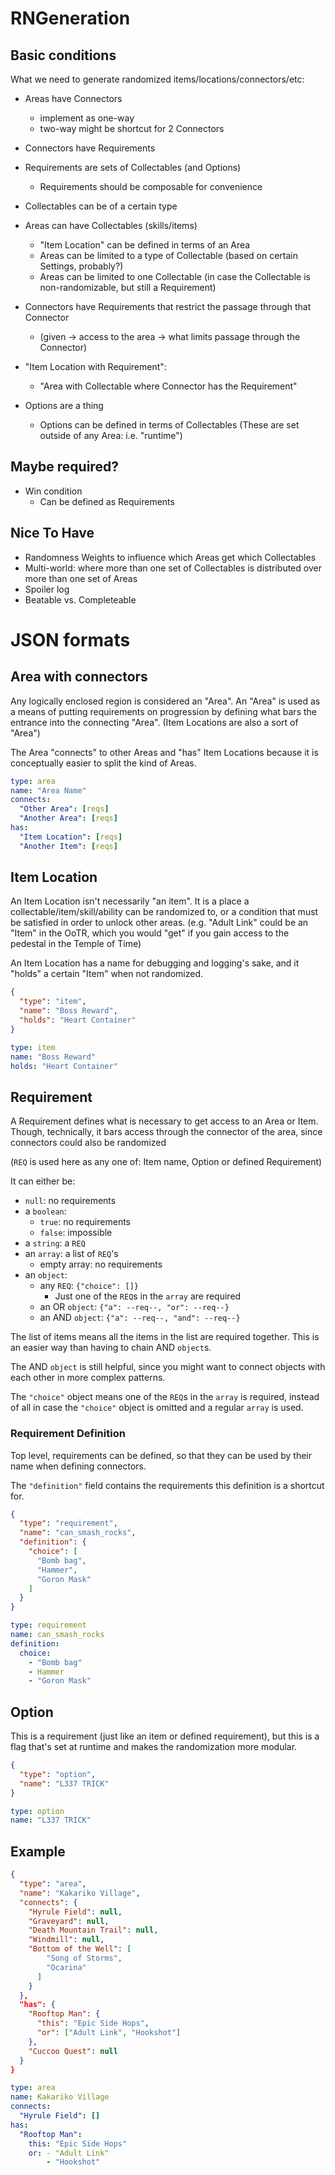 # RNGeneration

## Basic conditions

What we need to generate randomized items/locations/connectors/etc:

* Areas have Connectors
	* implement as one-way
	* two-way might be shortcut for 2 Connectors
* Connectors have Requirements
* Requirements are sets of Collectables (and Options)
	* Requirements should be composable for convenience
* Collectables can be of a certain type
* Areas can have Collectables (skills/items)
	* "Item Location" can be defined in terms of an Area
	* Areas can be limited to a type of Collectable
	  (based on certain Settings, probably?)
	* Areas can be limited to one Collectable
	  (in case the Collectable is non-randomizable, but still a Requirement)
* Connectors have Requirements that restrict the passage through that Connector
	* (given -> access to the area -> what limits passage through the Connector)

* "Item Location with Requirement":
	* "Area with Collectable where Connector has the Requirement"

* Options are a thing
	* Options can be defined in terms of Collectables
	  (These are set outside of any Area: i.e. "runtime")

## Maybe required?

* Win condition
	* Can be defined as Requirements

## Nice To Have

* Randomness Weights to influence which Areas
  get which Collectables
* Multi-world: where more than one set of Collectables
  is distributed over more than one set of Areas
* Spoiler log
* Beatable vs. Completeable


# JSON formats

## Area with connectors

Any logically enclosed region is considered an "Area".
An "Area" is used as a means of putting requirements on
progression by defining what bars the entrance into the
connecting "Area". (Item Locations are also a sort of "Area")

The Area "connects" to other Areas and "has" Item Locations
because it is conceptually easier to split the kind of Areas.


```yaml
type: area
name: "Area Name"
connects:
  "Other Area": [reqs]
  "Another Area": [reqs]
has:
  "Item Location": [reqs]
  "Another Item": [reqs]
```

## Item Location

An Item Location isn't necessarily "an item".
It is a place a collectable/item/skill/ability can
be randomized to, or a condition that must be satisfied
in order to unlock other areas.
(e.g. "Adult Link" could be an "Item" in the OoTR,
which you would "get" if you gain access to the pedestal
in the Temple of Time)

An Item Location has a name for debugging and logging's
sake, and it "holds" a certain "Item" when not randomized.

```json
{
  "type": "item",
  "name": "Boss Reward",
  "holds": "Heart Container"
}
```

```yaml
type: item
name: "Boss Reward"
holds: "Heart Container"
```

## Requirement

A Requirement defines what is necessary to get
access to an Area or Item. Though, technically,
it bars access through the connector of the area,
since connectors could also be randomized

(`REQ` is used here as any one of: Item name,
Option or defined Requirement)

It can either be:

- `null`: no requirements
- a `boolean`:
    - `true`: no requirements
    - `false`: impossible
- a `string`: a `REQ`
- an `array`: a list of `REQ`'s
    - empty array: no requirements
- an `object`:
    - any `REQ`: `{"choice": []}`
        - Just one of the `REQ`s in the `array` are required
    - an OR `object`: `{"a": --req--, "or": --req--}`
    - an AND `object`: `{"a": --req--, "and": --req--}`

The list of items means all the items in the
list are required together. This is an easier way
than having to chain AND `object`s.

The AND `object` is still helpful, since you
might want to connect objects with each other in
more complex patterns.

The `"choice"` object means one of the `REQ`s in the
`array` is required, instead of all in case the
`"choice"` object is omitted and a regular `array`
is used.

### Requirement Definition

Top level, requirements can be defined, so that
they can be used by their name when defining connectors.

The `"definition"` field contains the requirements
this definition is a shortcut for.

```json
{
  "type": "requirement",
  "name": "can_smash_rocks",
  "definition": {
    "choice": [
      "Bomb bag",
      "Hammer",
      "Goron Mask"
    ]
  }
}
```

```yaml
type: requirement
name: can_smash_rocks
definition:
  choice:
    - "Bomb bag"
    - Hammer
    - "Goron Mask"
```

## Option

This is a requirement (just like an item or defined
requirement), but this is a flag that's set at runtime
and makes the randomization more modular.

```json
{
  "type": "option",
  "name": "L337 TRICK"
}
```

```yaml
type: option
name: "L337 TRICK"
```


## Example

```json
{
  "type": "area",
  "name": "Kakariko Village",
  "connects": {
    "Hyrule Field": null,
    "Graveyard": null,
    "Death Mountain Trail": null,
    "Windmill": null,
    "Bottom of the Well": [
        "Song of Storms",
        "Ocarina"
      ]
    }
  },
  "has": {
    "Rooftop Man": {
      "this": "Epic Side Hops",
      "or": ["Adult Link", "Hookshot"]
    },
    "Cuccoo Quest": null
  }
}
```

```yaml
type: area
name: Kakariko Village
connects:
  "Hyrule Field": []
has:
  "Rooftop Man":
    this: "Epic Side Hops"
    or: - "Adult Link"
        - "Hookshot"
```
